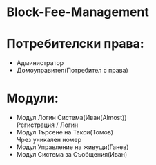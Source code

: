 # Block-Fee-Management

# Потребителски права:
- Администратор
- Домоуправител(Потребител с права)

# Модули:
- Модул Логин Система(Иван(Almost))</br> 
  Регистрация / Логин
- Модул Търсене на Такси(Томов)</br> 
  Чрез уникален номер
- Модул Управление на живущи(Ганев) 
- Модул Система за Съобщения(Иван)

